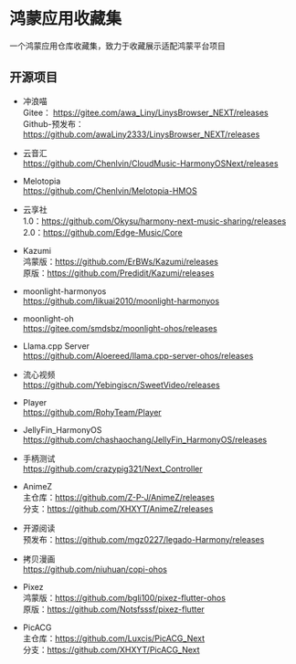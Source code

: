 # 鸿蒙应用收藏集
一个鸿蒙应用仓库收藏集，致力于收藏展示适配鸿蒙平台项目

## 开源项目
- 冲浪喵 \
Gitee： https://gitee.com/awa_Liny/LinysBrowser_NEXT/releases \
Github-预发布：https://github.com/awaLiny2333/LinysBrowser_NEXT/releases

- 云音汇 \
https://github.com/Chenlvin/CloudMusic-HarmonyOSNext/releases

- Melotopia \
https://github.com/Chenlvin/Melotopia-HMOS

- 云享社 \
1.0：https://github.com/Okysu/harmony-next-music-sharing/releases \
2.0：https://github.com/Edge-Music/Core

- Kazumi \
鸿蒙版：https://github.com/ErBWs/Kazumi/releases \
原版：https://github.com/Predidit/Kazumi/releases

- moonlight-harmonyos \
https://github.com/likuai2010/moonlight-harmonyos

- moonlight-oh \
https://gitee.com/smdsbz/moonlight-ohos/releases

- Llama.cpp Server \
https://github.com/Aloereed/llama.cpp-server-ohos/releases 

- 流心视频 \
https://github.com/Yebingiscn/SweetVideo/releases

- Player \
https://github.com/RohyTeam/Player

- JellyFin_HarmonyOS \
https://github.com/chashaochang/JellyFin_HarmonyOS/releases

- 手柄测试 \
https://github.com/crazypig321/Next_Controller

- AnimeZ \
主仓库：https://github.com/Z-P-J/AnimeZ/releases \
分支：https://github.com/XHXYT/AnimeZ/releases

- 开源阅读 \
预发布：https://github.com/mgz0227/legado-Harmony/releases 

- 拷贝漫画 \
https://github.com/niuhuan/copi-ohos 

- Pixez \
鸿蒙版：https://github.com/bgli100/pixez-flutter-ohos \
原版：https://github.com/Notsfsssf/pixez-flutter

- PicACG \
主仓库：https://github.com/Luxcis/PicACG_Next \
分支：https://github.com/XHXYT/PicACG_Next


